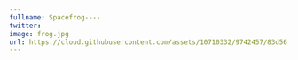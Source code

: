 ```yaml
---
fullname: Spacefrog----
twitter: 
image: frog.jpg
url: https://cloud.githubusercontent.com/assets/10710332/9742457/83d56fbc-5660-11e5-8f78-b4c8a937c2f9.png
---
```

